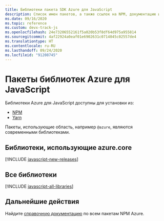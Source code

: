 ```yaml
---
title: Библиотеки пакета SDK Azure для JavaScript
description: Список имен пакетов, а также ссылок на NPM, документацию и исходный код для всех библиотек в пакете Azure SDK для JavaScript.
ms.date: 09/16/2020
ms.topic: reference
ms.custom: devx-track-js
ms.openlocfilehash: 24e73206552161f5a020b53f8df64d975a955814
ms.sourcegitcommit: 4af22924a0eaf01e6902631c0714045c02557de4
ms.translationtype: HT
ms.contentlocale: ru-RU
ms.lasthandoff: 09/24/2020
ms.locfileid: "91208745"
---
```

# <a name="azure-libraries-packages-for-javascript"></a>Пакеты библиотек Azure для JavaScript

Библиотеки Azure для JavaScript доступны для установки из:
* [NPM](https://www.npmjs.com/)
* [Yarn](https://yarnpkg.com/)

Пакеты, использующие область, например `@azure`, являются современными библиотеками.

## <a name="libraries-using-azurecore"></a>Библиотеки, использующие azure.core

[!INCLUDE [javascript-new-releases](../includes/javascript-new.md)]

## <a name="all-libraries"></a>Все библиотеки

[!INCLUDE [javascript-all-libraries](../includes/javascript-all.md)]

## <a name="next-steps"></a>Дальнейшие действия

Найдите [справочную документацию](/javascript/api/overview/azure/?view=azure-node-latest) по всем пакетам NPM Azure.